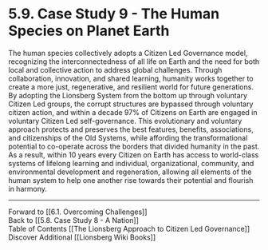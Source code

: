 # 5.9. Case Study 9 - The Human Species on Planet Earth

The human species collectively adopts a Citizen Led Governance model, recognizing the interconnectedness of all life on Earth and the need for both local and collective action to address global challenges. Through collaboration, innovation, and shared learning, humanity works together to create a more just, regenerative, and resilient world for future generations. By adopting the Lionsberg System from the bottom up through voluntary Citizen Led groups, the corrupt structures are bypassed through voluntary citizen action, and within a decade 97% of Citizens on Earth are engaged in voluntary Citizen Led self-governance. This evolutionary and voluntary approach protects and preserves the best features, benefits, associations, and citizenships of the Old Systems, while affording the transformational potential to co-operate across the borders that divided humanity in the past. As a result, within 10 years every Citizen on Earth has access to world-class systems of lifelong learning and individual, organizational, community, and environmental development and regeneration, allowing all elements of the human system to help one another rise towards their potential and flourish in harmony. 

___

Forward to [[6.1. Overcoming Challenges]]  
Back to [[5.8. Case Study 8 - A Nation]]  
Table of Contents [[The Lionsberg Approach to Citizen Led Governance]]
Discover Additional [[Lionsberg Wiki Books]]  